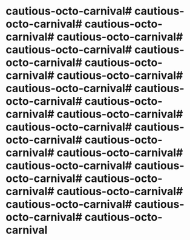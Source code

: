# cautious-octo-carnival# cautious-octo-carnival# cautious-octo-carnival# cautious-octo-carnival# cautious-octo-carnival# cautious-octo-carnival# cautious-octo-carnival# cautious-octo-carnival# cautious-octo-carnival# cautious-octo-carnival# cautious-octo-carnival# cautious-octo-carnival# cautious-octo-carnival# cautious-octo-carnival# cautious-octo-carnival# cautious-octo-carnival# cautious-octo-carnival# cautious-octo-carnival# cautious-octo-carnival# cautious-octo-carnival# cautious-octo-carnival# cautious-octo-carnival# cautious-octo-carnival
